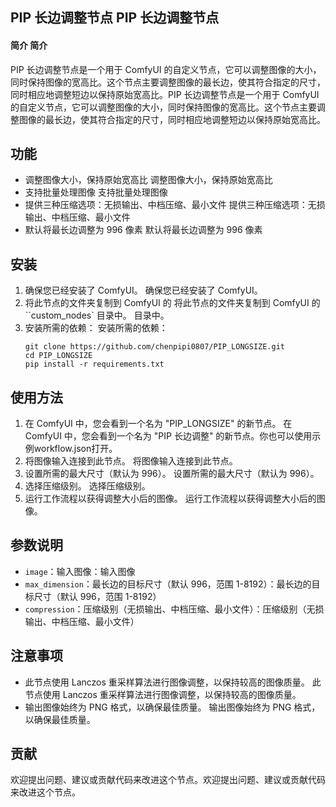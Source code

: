## PIP 长边调整节点 PIP 长边调整节点

#### 简介 简介
PIP 长边调整节点是一个用于 ComfyUI 的自定义节点，它可以调整图像的大小，同时保持图像的宽高比。这个节点主要调整图像的最长边，使其符合指定的尺寸，同时相应地调整短边以保持原始宽高比。PIP 长边调整节点是一个用于 ComfyUI 的自定义节点，它可以调整图像的大小，同时保持图像的宽高比。这个节点主要调整图像的最长边，使其符合指定的尺寸，同时相应地调整短边以保持原始宽高比。

## 功能
- 调整图像大小，保持原始宽高比 调整图像大小，保持原始宽高比
- 支持批量处理图像 支持批量处理图像
- 提供三种压缩选项：无损输出、中档压缩、最小文件 提供三种压缩选项：无损输出、中档压缩、最小文件
- 默认将最长边调整为 996 像素 默认将最长边调整为 996 像素

## 安装
1. 确保您已经安装了 ComfyUI。 确保您已经安装了 ComfyUI。
2. 将此节点的文件夹复制到 ComfyUI 的  将此节点的文件夹复制到 ComfyUI 的 ``custom_nodes` 目录中。 目录中。
3. 安装所需的依赖： 安装所需的依赖：
   ```
   git clone https://github.com/chenpipi0807/PIP_LONGSIZE.git
   cd PIP_LONGSIZE
   pip install -r requirements.txt
   ```

## 使用方法
1. 在 ComfyUI 中，您会看到一个名为 "PIP_LONGSIZE" 的新节点。 在 ComfyUI 中，您会看到一个名为 "PIP 长边调整" 的新节点。你也可以使用示例workflow.json打开。
2. 将图像输入连接到此节点。 将图像输入连接到此节点。
3. 设置所需的最大尺寸（默认为 996）。 设置所需的最大尺寸（默认为 996）。
4. 选择压缩级别。 选择压缩级别。
5. 运行工作流程以获得调整大小后的图像。 运行工作流程以获得调整大小后的图像。

## 参数说明
- `image`：输入图像：输入图像
- `max_dimension`：最长边的目标尺寸（默认 996，范围 1-8192）：最长边的目标尺寸（默认 996，范围 1-8192）
- `compression`：压缩级别（无损输出、中档压缩、最小文件）：压缩级别（无损输出、中档压缩、最小文件）

## 注意事项
- 此节点使用 Lanczos 重采样算法进行图像调整，以保持较高的图像质量。 此节点使用 Lanczos 重采样算法进行图像调整，以保持较高的图像质量。
- 输出图像始终为 PNG 格式，以确保最佳质量。 输出图像始终为 PNG 格式，以确保最佳质量。

## 贡献
欢迎提出问题、建议或贡献代码来改进这个节点。欢迎提出问题、建议或贡献代码来改进这个节点。
